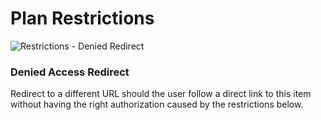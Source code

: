 # Plan Restrictions

![Restrictions - Denied Redirect](../../img/restrictions-denied-redirect.png)

### Denied Access Redirect

Redirect to a different URL should the user follow a direct link to this item without having the right authorization caused by the restrictions below.
